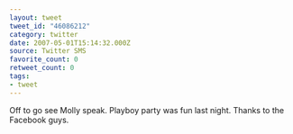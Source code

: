 ```yaml
---
layout: tweet
tweet_id: "46086212"
category: twitter
date: 2007-05-01T15:14:32.000Z
source: Twitter SMS
favorite_count: 0
retweet_count: 0
tags:
- tweet
---
```


Off to go see Molly speak. Playboy party was fun last night. Thanks to the Facebook guys.
